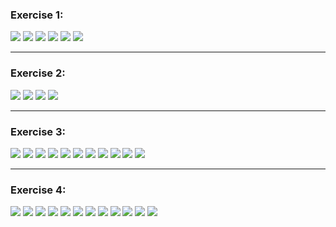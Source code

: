 ### **Exercise 1:**

<img src="https://github.com/iondodon1998/UTM_DB/blob/master/Lab2/ex1/m1.png"/>
<img src="https://github.com/iondodon1998/UTM_DB/blob/master/Lab2/ex1/m2.png"/>
<img src="https://github.com/iondodon1998/UTM_DB/blob/master/Lab2/ex1/m3.png"/>
<img src="https://github.com/iondodon1998/UTM_DB/blob/master/Lab2/ex1/m4.png"/>
<img src="https://github.com/iondodon1998/UTM_DB/blob/master/Lab2/ex1/m5.png"/>
<img src="https://github.com/iondodon1998/UTM_DB/blob/master/Lab2/ex1/m6.png"/>

---

### **Exercise 2:**

<img src="https://github.com/iondodon1998/UTM_DB/blob/master/Lab2/ex1/m1.png"/>
<img src="https://github.com/iondodon1998/UTM_DB/blob/master/Lab2/ex2/m2.png"/>
<img src="https://github.com/iondodon1998/UTM_DB/blob/master/Lab2/ex2/m3.png"/>
<img src="https://github.com/iondodon1998/UTM_DB/blob/master/Lab2/ex2/m4.png"/>

---

### **Exercise 3:**

<img src="https://github.com/iondodon1998/UTM_DB/blob/master/Lab2/ex3/m1.png"/>
<img src="https://github.com/iondodon1998/UTM_DB/blob/master/Lab2/ex3/m2.png"/>
<img src="https://github.com/iondodon1998/UTM_DB/blob/master/Lab2/ex3/m3.png"/>
<img src="https://github.com/iondodon1998/UTM_DB/blob/master/Lab2/ex3/m4.png"/>
<img src="https://github.com/iondodon1998/UTM_DB/blob/master/Lab2/ex3/m5.png"/>
<img src="https://github.com/iondodon1998/UTM_DB/blob/master/Lab2/ex3/m6.png"/>
<img src="https://github.com/iondodon1998/UTM_DB/blob/master/Lab2/ex3/m7.png"/>
<img src="https://github.com/iondodon1998/UTM_DB/blob/master/Lab2/ex3/m8.png"/>
<img src="https://github.com/iondodon1998/UTM_DB/blob/master/Lab2/ex3/m9.png"/>
<img src="https://github.com/iondodon1998/UTM_DB/blob/master/Lab2/ex3/m10.png"/>
<img src="https://github.com/iondodon1998/UTM_DB/blob/master/Lab2/ex3/m11.png"/>

---

### **Exercise 4:**

<img src="https://github.com/iondodon1998/UTM_DB/blob/master/Lab2/ex4/m1.png"/>
<img src="https://github.com/iondodon1998/UTM_DB/blob/master/Lab2/ex4/m2.png"/>
<img src="https://github.com/iondodon1998/UTM_DB/blob/master/Lab2/ex4/m3.png"/>
<img src="https://github.com/iondodon1998/UTM_DB/blob/master/Lab2/ex4/m4.png"/>
<img src="https://github.com/iondodon1998/UTM_DB/blob/master/Lab2/ex4/m5.png"/>
<img src="https://github.com/iondodon1998/UTM_DB/blob/master/Lab2/ex4/m6.png"/>
<img src="https://github.com/iondodon1998/UTM_DB/blob/master/Lab2/ex4/m7.png"/>
<img src="https://github.com/iondodon1998/UTM_DB/blob/master/Lab2/ex4/m8.png"/>
<img src="https://github.com/iondodon1998/UTM_DB/blob/master/Lab2/ex4/m9.png"/>
<img src="https://github.com/iondodon1998/UTM_DB/blob/master/Lab2/ex4/m10.png"/>
<img src="https://github.com/iondodon1998/UTM_DB/blob/master/Lab2/ex4/m11.png"/>
<img src="https://github.com/iondodon1998/UTM_DB/blob/master/Lab2/ex4/m12.png"/>

